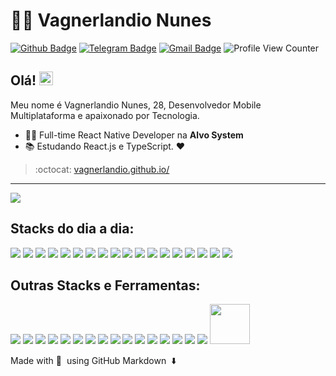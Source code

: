 # :man_technologist: Vagnerlandio Nunes

[![Github Badge](https://img.shields.io/badge/-Github-000?style=flat-square&logo=Github&logoColor=white&link=https://github.com/vagnerlandio)](https://github.com/vagnerlandio)
[![Telegram Badge](https://img.shields.io/badge/-Telegram-1ca0f1?style=flat-square&labelColor=1ca0f1&logo=telegram&logoColor=white&link=https://t.me/vagnerlandio)](https://t.me/vagnerlandio)
[![Gmail Badge](https://img.shields.io/badge/-Gmail-c14438?style=flat-square&logo=Gmail&logoColor=white&link=mailto:vagnerlandio@gmail.com)](mailto:vagnerlandio@gmail.com)
![Profile View Counter](https://komarev.com/ghpvc/?username=vagnerlandio)

## Olá! <img src="https://github.com/lucasgdb/lucasgdb/blob/master/assets/hi.gif" width="22px">

Meu nome é Vagnerlandio Nunes, 28, Desenvolvedor Mobile Multiplataforma e apaixonado por Tecnologia.

- :office_worker: Full-time React Native Developer na **Alvo System**
- :books: Estudando React.js e TypeScript. :heart:

> :octocat: [vagnerlandio.github.io/](https://vagnerlandio.github.io/)

---
  
  <a href="https://github.com/anuraghazra/github-readme-stats">
    <img align="center" src="https://github-readme-stats.vercel.app/api?username=vagnerlandio&show_icons=true&count_private=true&theme=radical&hide=issues" />
  </a>
  
  
## Stacks do dia a dia:
  ![](https://www.vectorlogo.zone/logos/visualstudio_code/visualstudio_code-ar21.svg)
  ![](https://www.vectorlogo.zone/logos/typescriptlang/typescriptlang-ar21.svg)
  ![](https://www.vectorlogo.zone/logos/trello/trello-ar21.svg)
  ![](https://www.vectorlogo.zone/logos/reactjs/reactjs-ar21.svg)
  ![](https://www.vectorlogo.zone/logos/nodejs/nodejs-ar21.svg)
  ![](https://www.vectorlogo.zone/logos/microsoft/microsoft-ar21.svg)
  ![](https://www.vectorlogo.zone/logos/json/json-ar21.svg)
  ![](https://www.vectorlogo.zone/logos/javascript/javascript-ar21.svg)
  ![](https://www.vectorlogo.zone/logos/jestjsio/jestjsio-ar21.svg)
  ![](https://www.vectorlogo.zone/logos/w3_html5/w3_html5-ar21.svg)
  ![](https://www.vectorlogo.zone/logos/github/github-ar21.svg)
  ![](https://www.vectorlogo.zone/logos/git-scm/git-scm-ar21.svg)
  ![](https://www.vectorlogo.zone/logos/getpostman/getpostman-ar21.svg)
  ![](https://www.vectorlogo.zone/logos/w3_css/w3_css-ar21.svg)
  ![](https://www.vectorlogo.zone/logos/apple_appstore/apple_appstore-ar21.svg)
  ![](https://www.vectorlogo.zone/logos/google_play/google_play-ar21.svg)
  ![](https://www.vectorlogo.zone/logos/npmjs/npmjs-ar21.svg)
  ![](https://www.vectorlogo.zone/logos/yarnpkg/yarnpkg-ar21.svg)
  
## Outras Stacks e Ferramentas: 
  ![](https://www.vectorlogo.zone/logos/replit/replit-icon.svg)
  ![](https://www.vectorlogo.zone/logos/pugjs/pugjs-icon.svg)
  ![](https://www.vectorlogo.zone/logos/nodemonio/nodemonio-icon.svg)
  ![](https://www.vectorlogo.zone/logos/netlify/netlify-icon.svg)
  ![](https://www.vectorlogo.zone/logos/mongodb/mongodb-icon.svg)
  ![](https://www.vectorlogo.zone/logos/linux/linux-icon.svg)
  ![](https://www.vectorlogo.zone/logos/jamstack/jamstack-icon.svg)
  ![](https://www.vectorlogo.zone/logos/google_maps/google_maps-icon.svg)
  ![](https://www.vectorlogo.zone/logos/google_drive/google_drive-icon.svg)
  ![](https://www.vectorlogo.zone/logos/figma/figma-icon.svg)
  ![](https://www.vectorlogo.zone/logos/devto/devto-icon.svg)
  ![](https://www.vectorlogo.zone/logos/getbootstrap/getbootstrap-icon.svg)
  ![](https://www.vectorlogo.zone/logos/auth0/auth0-icon.svg)
  ![](https://www.vectorlogo.zone/logos/apple_xcode/apple_xcode-icon.svg)
  ![](https://www.vectorlogo.zone/logos/android/android-icon.svg)
  ![](https://www.vectorlogo.zone/logos/nestjs/nestjs-icon.svg)
  <img src="https://cdn.cdnlogo.com/logos/j/20/jwt.svg" width="64" height="64">

Made with :blue_heart: &nbsp;using GitHub Markdown &nbsp;:arrow_down:

